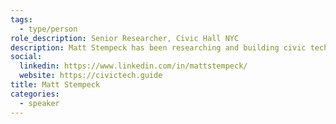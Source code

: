 ```yaml
---
tags:
  - type/person
role_description: Senior Researcher, Civic Hall NYC
description: Matt Stempeck has been researching and building civic technology since 2005. He worked on, with, and in electoral and advocacy campaigns, governments, big tech companies, academia, and journalism.
social:
  linkedin: https://www.linkedin.com/in/mattstempeck/
  website: https://civictech.guide
title: Matt Stempeck
categories:
  - speaker
---
```

